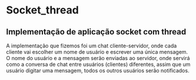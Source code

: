 # Socket_thread
## Implementação de aplicação socket com thread
A implementação que fizemos foi um chat cliente-servidor, onde cada cliente vai escolher um nome de usuário e escrever uma única mensagem.
O nome do usuário e a mensagem serão enviadas ao servidor, onde servirá como a conversa de chat entre usuários (clientes) diferentes, assim que um usuário digitar uma mensagem, todos os outros usuários serão notificados.
